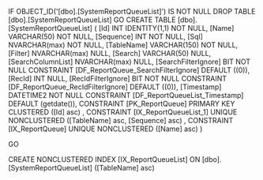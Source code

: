 ﻿
 IF OBJECT_ID('[dbo].[SystemReportQueueList]') IS NOT NULL 
 DROP TABLE [dbo].[SystemReportQueueList] 
 GO
 CREATE TABLE [dbo].[SystemReportQueueList] ( 
 [Id]                  INT              IDENTITY(1,1)          NOT NULL,
 [Name]                VARCHAR(50)                             NOT NULL,
 [Sequence]            INT                                     NOT NULL,
 [Sql]                 NVARCHAR(max)                           NOT NULL,
 [TableName]           VARCHAR(150)                            NOT NULL,
 [Filter]              NVARCHAR(max)                               NULL,
 [Search]              VARCHAR(50)                                 NULL,
 [SearchColumnList]    NVARCHAR(max)                               NULL,
 [SearchFilterIgnore]  BIT                                     NOT NULL  CONSTRAINT [DF_ReportQueue_SearchFilterIgnore] DEFAULT ((0)),
 [RecId]               INT                                         NULL,
 [RecIdFilterIgnore]   BIT                                     NOT NULL  CONSTRAINT [DF_ReportQueue_RecIdFilterIgnore] DEFAULT ((0)),
 [Timestamp]           DATETIME2                               NOT NULL  CONSTRAINT [DF_ReportQueueList_Timestamp] DEFAULT (getdate()),
 CONSTRAINT   [PK_ReportQueue]  PRIMARY KEY CLUSTERED    ([Id] asc) ,
 CONSTRAINT   [IX_ReportQueueList_1]  UNIQUE      NONCLUSTERED ([TableName] asc, [Sequence] asc) ,
 CONSTRAINT   [IX_ReportQueue]  UNIQUE      NONCLUSTERED ([Name] asc) )
 
 
 GO
 
 CREATE NONCLUSTERED INDEX [IX_ReportQueueList] 
    ON [dbo].[SystemReportQueueList] ([TableName] asc)